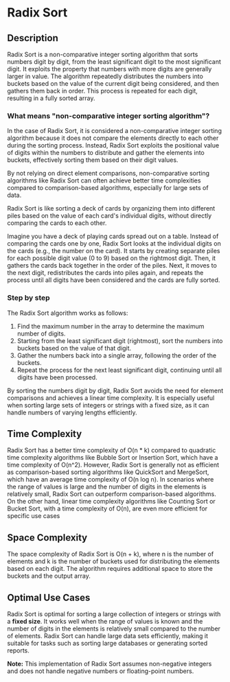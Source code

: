 # Radix Sort

## Description
Radix Sort is a non-comparative integer sorting algorithm that sorts numbers digit by digit, from the least significant digit to the most significant digit. It exploits the property that numbers with more digits are generally larger in value. The algorithm repeatedly distributes the numbers into buckets based on the value of the current digit being considered, and then gathers them back in order. This process is repeated for each digit, resulting in a fully sorted array.

### What means "non-comparative integer sorting algorithm"?

In the case of Radix Sort, it is considered a non-comparative integer sorting algorithm because it does not compare the elements directly to each other during the sorting process. Instead, Radix Sort exploits the positional value of digits within the numbers to distribute and gather the elements into buckets, effectively sorting them based on their digit values.

By not relying on direct element comparisons, non-comparative sorting algorithms like Radix Sort can often achieve better time complexities compared to comparison-based algorithms, especially for large sets of data.

Radix Sort is like sorting a deck of cards by organizing them into different piles based on the value of each card's individual digits, without directly comparing the cards to each other.

Imagine you have a deck of playing cards spread out on a table. Instead of comparing the cards one by one, Radix Sort looks at the individual digits on the cards (e.g., the number on the card). It starts by creating separate piles for each possible digit value (0 to 9) based on the rightmost digit. Then, it gathers the cards back together in the order of the piles. Next, it moves to the next digit, redistributes the cards into piles again, and repeats the process until all digits have been considered and the cards are fully sorted.

### Step by step

The Radix Sort algorithm works as follows:
1. Find the maximum number in the array to determine the maximum number of digits.
2. Starting from the least significant digit (rightmost), sort the numbers into buckets based on the value of that digit.
3. Gather the numbers back into a single array, following the order of the buckets.
4. Repeat the process for the next least significant digit, continuing until all digits have been processed.

By sorting the numbers digit by digit, Radix Sort avoids the need for element comparisons and achieves a linear time complexity. It is especially useful when sorting large sets of integers or strings with a fixed size, as it can handle numbers of varying lengths efficiently.

## Time Complexity
Radix Sort has a better time complexity of O(n * k) compared to quadratic time complexity algorithms like Bubble Sort or Insertion Sort, which have a time complexity of O(n^2). However, Radix Sort is generally not as efficient as comparison-based sorting algorithms like QuickSort and MergeSort, which have an average time complexity of O(n log n). In scenarios where the range of values is large and the number of digits in the elements is relatively small, Radix Sort can outperform comparison-based algorithms. On the other hand, linear time complexity algorithms like Counting Sort or Bucket Sort, with a time complexity of O(n), are even more efficient for specific use cases

## Space Complexity
The space complexity of Radix Sort is O(n + k), where n is the number of elements and k is the number of buckets used for distributing the elements based on each digit. The algorithm requires additional space to store the buckets and the output array.

## Optimal Use Cases
Radix Sort is optimal for sorting a large collection of integers or strings with a __fixed size__. It works well when the range of values is known and the number of digits in the elements is relatively small compared to the number of elements. Radix Sort can handle large data sets efficiently, making it suitable for tasks such as sorting large databases or generating sorted reports.

**Note:** This implementation of Radix Sort assumes non-negative integers and does not handle negative numbers or floating-point numbers.